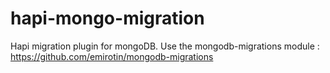 # hapi-mongo-migration
Hapi migration plugin for mongoDB. Use the mongodb-migrations module : https://github.com/emirotin/mongodb-migrations
